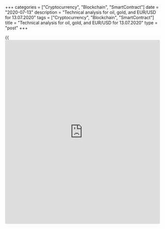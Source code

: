 +++
categories = ["Cryptocurrency", "Blockchain", "SmartContract"]
date = "2020-07-13"
description = "Technical analysis for oil, gold, and EUR/USD for 13.07.2020"
tags = ["Cryptocurrency", "Blockchain", "SmartContract"]
title = "Technical analysis for oil, gold, and EUR/USD for 13.07.2020"
type = "post"
+++

{{<iframe id="large-banner" src="https://www.bounty.group/#slide=22.0" width="100%" height="600" scrolling="no" style="border: 0px solid rgb(216, 221, 230); border-radius: 3px;">}}

July 13, 2020

July 13, 2020

Analysis for oil, gold, and EUR/USD for 13.07.2020Alex Rodionov

##  **Oil price forecast** **for** **today:** ** **USCrude****
******analysis**

Oil is trading in the medium-term uptrend. The price is now under the
strong resistance Target Zone 5 [41.67 – 40.92]. If the price breaks out
the resistance, the next upside target will be Target Zone 6 [49.17 –
48.42].

Otherwise, the price will be corrected down to the trend key support
[33.64 — 32.86].

![LiteForex: Technical analysis for oil, gold, and EUR/USD for
13.07.2020][1]

Last week, oil traders tested the resistance Target Zone 5 [41.67 –
40.92]. After the price had tested this zone, it was corrected down to
Additional Zone [39.32 - 39.15]. I wrote “Buy according to the pattern
in Additional Zone [39.32 - 39.15]. TakeProfit: 41.40. StopLoss:
according to the pattern rules” in the previous [daily](https://www.fintecher.org/2020/03/03/forex-trading-daily-strategy/) trading
recommendations. There is no pattern to buy oil yet.

The price has stopped in the resistance zone of [40.37 - 40.20]. If
there is a sell signal in the chart, we shall enter short trades with
the target at the low of July 10.

If the price breaks out the resistance, it can well break through June’s
high and the high of last week.

![LiteForex: Technical analysis for oil, gold, and EUR/USD for
13.07.2020][2]

###  **[USCrude][3]Trading ideas for today: **

Sell according to the pattern in Additional Zone [40.37 - 40.20].
TakeProfit: 38.57, 37.00. StopLoss: according to the pattern rules.

* * *

##  **Gold price forecast for today: XAUUSD analysis**

In the longer timeframe for the gold price chart, it is clear that the
gold rates have stopped under the resistance Target Zone 6 [1817.2 –
1811.2]. It is yet too early to sell gold, we need a sell pattern
“double extreme” or some other technical analysis pattern to confirm the
idea to sell.

![LiteForex: Technical analysis for oil, gold, and EUR/USD for
13.07.2020][4]

In the short-term gold trading chart, the price is trading in the short-
term uptrend. Last week, gold traders were testing Additional Zone
[1797.6 - 1795.6]. They did not break the zone out. There was a double
extreme buy pattern, but it didn’t work out. Immediately after that,
there emerged a false breakout price action pattern. According to that
pattern, we should have entered purchases.

The gold price is now moving up from the zone. The upside target is to
break through the high of last week. When the high is updated, we shall
see if the price will consolidate above level 1818.3. If it does, the
next buy target will in Target Zone [1862.8 – 1853.7]. If it doesn’t, we
shall consider selling gold in the correction.

![LiteForex: Technical analysis for oil, gold, and EUR/USD for
13.07.2020][5]

###  **[XAUUSD][6] Trading ideas for today: **

Hold up buy trades entered in Additional Zone [1797.6 - 1795.6].
TakeProfit: 1817.2. StopLoss: 1793.3.

* * *

##  **Euro to dollar forecast for today: EURUSD analysis**

It is clear from the medium-term timeframe that the EUR/USD is going to
break out the resistance at [1.1368 - 1.1350]. Expect the zone breakout
to mark the next upside target in Target Zone 2 [1.1550 – 1.1532].

The target for the current buy positions is the high of June.

![LiteForex: Technical analysis for oil, gold, and EUR/USD for
13.07.2020][7]

The short-term uptrend continued on Friday. There was just a correction
down to the trend key support zone. There emerged a good buy entry via
the false breakout of the previous low (July 7). For today, I recommend
holding up those purchases with the target at the top of Target Zone,
level 1.1385.

The strong resistance to buyers is Target Zone [1.1385 – 1.1367]. If the
price breaks out the zone, the next upside target will be Gold Zone
[1.1467 — 1.1458].

![LiteForex: Technical analysis for oil, gold, and EUR/USD for
13.07.2020][8]

###  **[EURUSD][9] Trading ideas for today: **

Hold up buy trades entered in Intermediary Zone [1.1279 - 1.1270].
TakeProfit: 1.1385. StopLoss: 1.1253.

> IZ - Intermediary Zone: responsible for the price momentum reversing

>

> TZ - Target Zone: a zone that is 75% likely to be reached after IZ
breakout.

>

> GZ - Gold Zone: zone in the medium-term momentum.

>

> All zones are calculated based on the average [daily](https://www.fintecher.org/2020/03/03/forex-trading-daily-strategy/) price of the
instrument and margin requirements of the futures.

* * *

P.S. Did you like my article? Share it in social networks: it will be
the best “thank you" :)

Ask me questions and comment below. I’ll be glad to answer your
questions and give necessary explanations.

 **Useful links:**

  * I recommend trying to trade with a reliable broker [here][10]. The system allows you to trade by yourself or copy successful traders from all across the globe.
  * Use my promo-code BLOG for getting deposit bonus 50% on LiteForex platform. Just enter this code in the appropriate field while [depositing][11] your trading account.
  * Telegram channel with high-quality analytics, Forex reviews, training articles, and other useful things for traders <t.me/liteforex>

## Price chart of EURUSD in real time mode

![Analysis for oil, gold, and EUR/USD for 13.07.2020][12]

The content of this article reflects the author’s opinion and does not
necessarily reflect the official position of LiteForex. The material
published on this page is provided for informational purposes only and
should not be considered as the provision of investment advice for the
purposes of Directive 2004/39/EC.

Rate this article:

{{value}}

( {{count}} {{title}} )

   1. cdn.liteforex.com/cache/uploads/blog_post/commodities/analytics/WTI_analysis_130720_1.png?w=30&s=6a2f2716bb8fbcc5dc5deb240e9cf6e9
   2. cdn.liteforex.com/cache/uploads/blog_post/commodities/analytics/WTI_analysis_130720_2.png?w=30&s=617cc52129cc485dbc6812710a7d4573
   3. my.liteforex.com/trading?type=oil
   4. cdn.liteforex.com/cache/uploads/blog_post/commodities/analytics/XAUUSD_analysis_130720_1.png?w=30&s=253ef8e99490edc7dabe6808b1d476f0
   5. cdn.liteforex.com/cache/uploads/blog_post/commodities/analytics/XAUUSD_analysis_130720_2.png?w=30&s=6ab29a21542a2e92a3152a7b3f22ca06
   6. my.liteforex.com/trading/chart?symbol=XAUUSD&returnUrl=true
   7. cdn.liteforex.com/cache/uploads/blog_post/commodities/analytics/EURUSD_analysis_130720_1.png?w=30&s=5363c65cccdeec889583457f5602a24c
   8. cdn.liteforex.com/cache/uploads/blog_post/commodities/analytics/EURUSD_analysis_130720_2.png?w=30&s=1b15a000a4555b10e2442271001a35b1
   9. my.liteforex.com/trading/chart?symbol=EURUSD
   10. my.liteforex.com/?category=analysts-opinions&slug=analysis-for-oil-gold-and-eurusd-for-13072020&openPopup=%2Fregistration%2Fpopup&utm_source=blog&utm_medium=article&utm_campaign=bonus
   11. my.liteforex.com/deposit/?category=analysts-opinions&slug=analysis-for-oil-gold-and-eurusd-for-13072020&promo_code=BLOG&utm_source=blog&utm_medium=article&utm_campaign=bonus
   12. cdn.liteforex.com/cache/uploads/blog_post/commodities/eur_94.jpeg?q=75&w=1000&s=1a176404596a90a3548bbc35b7fea1c9